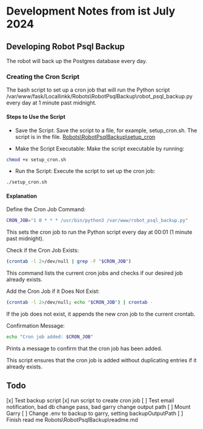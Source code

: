 # Development Notes from ist July 2024 

## Developing Robot Psql Backup

The robot will back up the Postgres database every day.

### Creating the Cron Script

The bash script to set up a cron job that will run the Python script /var/www/fask/Locallinkk/Robots\RobotPsqlBackup\robot_psql_backup.py every day at 1 minute past midnight.

#### Steps to Use the Script

- Save the Script: Save the script to a file, for example, setup_cron.sh. The script is in the file.
[Robots\RobotPsqlBackup\setup_cron](Robots\RobotPsqlBackup\setup_cron)

- Make the Script Executable: Make the script executable by running:

```bash
chmod +x setup_cron.sh
```

- Run the Script: Execute the script to set up the cron job:

```bash
./setup_cron.sh
```

#### Explanation

Define the Cron Job Command:

```bash
CRON_JOB="1 0 * * * /usr/bin/python3 /var/www/robot_psql_backup.py"
```

This sets the cron job to run the Python script every day at 00:01 (1 minute past midnight).

Check if the Cron Job Exists:

```bash
(crontab -l 2>/dev/null | grep -F "$CRON_JOB")
```

This command lists the current cron jobs and checks if our desired job already exists.

Add the Cron Job if it Does Not Exist:

```bash
(crontab -l 2>/dev/null; echo "$CRON_JOB") | crontab -
```

If the job does not exist, it appends the new cron job to the current crontab.

Confirmation Message:

```bash
echo "Cron job added: $CRON_JOB"
```

Prints a message to confirm that the cron job has been added.

This script ensures that the cron job is added without duplicating entries if it already exists.


## Todo

[x] Test backup script
[x] run script to create cron job
[ ] Test email notification, bad db change pass, bad garry change output path
[ ] Mount Garry
[ ] Change .env to backup to garry, setting backupOutputPath
[ ] Finish read me Robots\RobotPsqlBackup\readme.md

